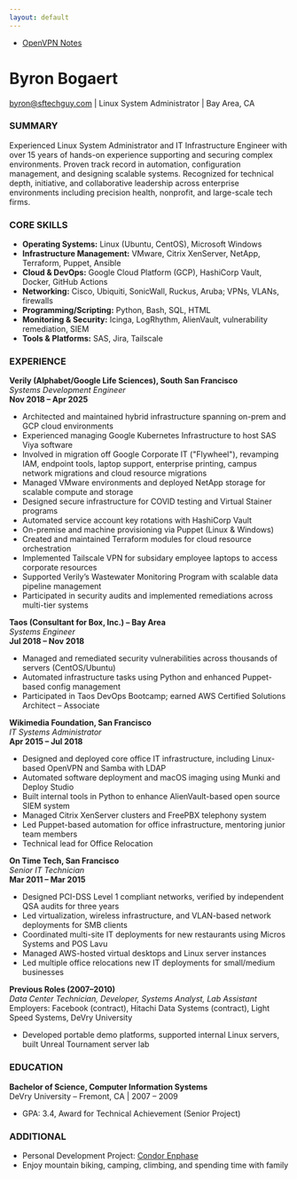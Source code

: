 ```yaml
---
layout: default
---
```

- [OpenVPN Notes](http://www.sftechguy.com/OpenVPN_Notes)

# Byron Bogaert  
byron@sftechguy.com | Linux System Administrator | Bay Area, CA  
### SUMMARY  
Experienced Linux System Administrator and IT Infrastructure Engineer with over 15 years of hands-on experience supporting and securing complex environments. Proven track record in automation, configuration management, and designing scalable systems. Recognized for technical depth, initiative, and collaborative leadership across enterprise environments including precision health, nonprofit, and large-scale tech firms.

### CORE SKILLS  
- **Operating Systems:** Linux (Ubuntu, CentOS), Microsoft Windows  
- **Infrastructure Management:** VMware, Citrix XenServer, NetApp, Terraform, Puppet, Ansible  
- **Cloud & DevOps:** Google Cloud Platform (GCP), HashiCorp Vault, Docker, GitHub Actions  
- **Networking:** Cisco, Ubiquiti, SonicWall, Ruckus, Aruba; VPNs, VLANs, firewalls  
- **Programming/Scripting:** Python, Bash, SQL, HTML  
- **Monitoring & Security:** Icinga, LogRhythm, AlienVault, vulnerability remediation, SIEM  
- **Tools & Platforms:** SAS, Jira, Tailscale  
### EXPERIENCE  
**Verily (Alphabet/Google Life Sciences), South San Francisco**  
*Systems Development Engineer*  
**Nov 2018 – Apr 2025**  
- Architected and maintained hybrid infrastructure spanning on-prem and GCP cloud environments
- Experienced managing Google Kubernetes Infrastructure to host SAS Viya software  
- Involved in migration off Google Corporate IT (\"Flywheel\"), revamping IAM, endpoint tools, laptop support, enterprise printing, campus network migrations and cloud resource migrations
- Managed VMware environments and deployed NetApp storage for scalable compute and storage  
- Designed secure infrastructure for COVID testing and Virtual Stainer programs
- Automated service account key rotations with HashiCorp Vault 
- On-premise and machine provisioning via Puppet (Linux & Windows)  
- Created and maintained Terraform modules for cloud resource orchestration
- Implemented Tailscale VPN for subsidary employee laptops to access corporate resources
- Supported Verily’s Wastewater Monitoring Program with scalable data pipeline management  
- Participated in security audits and implemented remediations across multi-tier systems  

**Taos (Consultant for Box, Inc.) – Bay Area**  
*Systems Engineer*  
**Jul 2018 – Nov 2018**  
- Managed and remediated security vulnerabilities across thousands of servers (CentOS/Ubuntu)  
- Automated infrastructure tasks using Python and enhanced Puppet-based config management  
- Participated in Taos DevOps Bootcamp; earned AWS Certified Solutions Architect – Associate  

**Wikimedia Foundation, San Francisco**  
*IT Systems Administrator*  
**Apr 2015 – Jul 2018**  
- Designed and deployed core office IT infrastructure, including Linux-based OpenVPN and Samba with LDAP  
- Automated software deployment and macOS imaging using Munki and Deploy Studio  
- Built internal tools in Python to enhance AlienVault-based open source SIEM system  
- Managed Citrix XenServer clusters and FreePBX telephony system  
- Led Puppet-based automation for office infrastructure, mentoring junior team members
- Technical lead for Office Relocation

**On Time Tech, San Francisco**  
*Senior IT Technician*  
**Mar 2011 – Mar 2015**  
- Designed PCI-DSS Level 1 compliant networks, verified by independent QSA audits for three years  
- Led virtualization, wireless infrastructure, and VLAN-based network deployments for SMB clients  
- Coordinated multi-site IT deployments for new restaurants using Micros Systems and POS Lavu  
- Managed AWS-hosted virtual desktops and Linux server instances
- Led multiple office relocations new IT deployments for small/medium businesses  

**Previous Roles (2007–2010)**  
*Data Center Technician, Developer, Systems Analyst, Lab Assistant*  
Employers: Facebook (contract), Hitachi Data Systems (contract), Light Speed Systems, DeVry University  
- Developed portable demo platforms, supported internal Linux servers, built Unreal Tournament server lab  
### EDUCATION  
**Bachelor of Science, Computer Information Systems**  
DeVry University – Fremont, CA | 2007 – 2009  
- GPA: 3.4, Award for Technical Achievement (Senior Project)  
### ADDITIONAL  
- Personal Development Project: [Condor Enphase](https://github.com/byronicle/condor-enphase)  
- Enjoy mountain biking, camping, climbing, and spending time with family  
